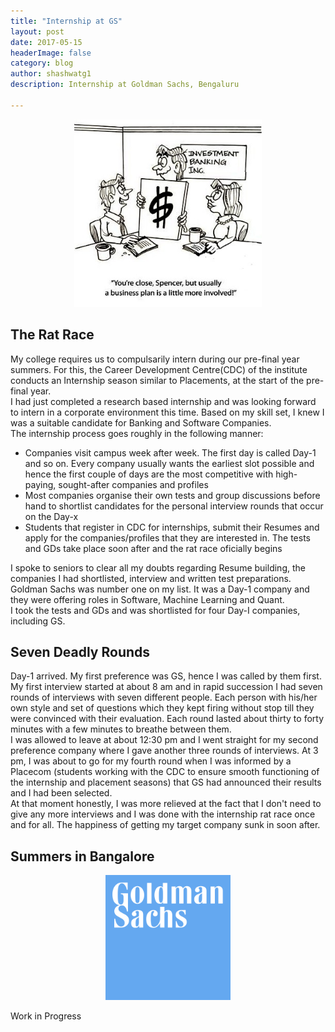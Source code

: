 ```yaml
---
title: "Internship at GS"
layout: post
date: 2017-05-15 
headerImage: false
category: blog
author: shashwatg1
description: Internship at Goldman Sachs, Bengaluru

---
```

<p align="center">
  <img width="300" height="300" src="/assets/images/posts/internGS/businessplans.jpg">
</p>

## The Rat Race
My college requires us to compulsarily intern during our pre-final year summers. For this, the Career Development Centre(CDC) of the institute conducts an Internship season similar to Placements, at the start of the pre-final year.<br>
I had just completed a research based internship and was looking forward to intern in a corporate environment this time. Based on my skill set, I knew I was a suitable candidate for Banking and Software Companies.<br>
The internship process goes roughly in the following manner:

* Companies visit campus week after week. The first day is called Day-1 and so on. Every company usually wants the earliest slot possible and hence the first couple of days are the most competitive with high-paying, sought-after companies and profiles
* Most companies organise their own tests and group discussions before hand to shortlist candidates for the personal interview rounds that occur on the Day-x
* Students that register in CDC for internships, submit their Resumes and apply for the companies/profiles that they are interested in. The tests and GDs take place soon after and the rat race oficially begins

I spoke to seniors to clear all my doubts regarding Resume building, the companies I had shortlisted, interview and written test preparations. Goldman Sachs was number one on my list. It was a Day-1 company and they were offering roles in Software, Machine Learning and Quant.<br>
I took the tests and GDs and was shortlisted for four Day-I companies, including GS.

## Seven Deadly Rounds
Day-1 arrived. My first preference was GS, hence I was called by them first.<br>
My first interview started at about 8 am and in rapid succession I had seven rounds of interviews with seven different people. Each person with his/her own style and set of questions which they kept firing without stop till they were convinced with their evaluation. Each round lasted about thirty to forty minutes with a few minutes to breathe between them.<br>
I was allowed to leave at about 12:30 pm and I went straight for my second preference company where I gave another three rounds of interviews. At 3 pm, I was about to go for my fourth round when I was informed by a Placecom (students working with the CDC to ensure smooth functioning of the internship and placement seasons) that GS had announced their results and I had been selected.<br>
At that moment honestly, I was more relieved at the fact that I don't need to give any more interviews and I was done with the internship rat race once and for all. The happiness of getting my target company sunk in soon after.

## Summers in Bangalore
<p align="center">
  <img width="200" height="200" src="/assets/images/posts/internGS/gs.png">
</p>

<p>Work in Progress</p>
